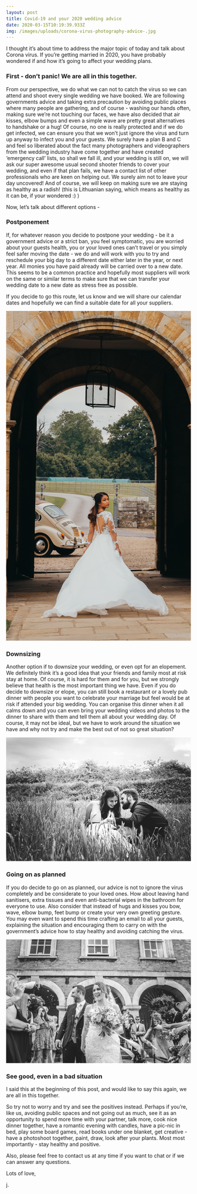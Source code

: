 ```yaml
---
layout: post
title: Covid-19 and your 2020 wedding advice
date: 2020-03-15T10:19:39.933Z
img: /images/uploads/corona-virus-photography-advice-.jpg
---
```

I thought it’s about time to address the major topic of today and talk about Corona virus. If you’re getting married in 2020, you have probably wondered if and how it’s going to affect your wedding plans.

### **First - don’t panic! We are all in this together.**

From our perspective, we do what we can not to catch the virus so we can attend and shoot every single wedding we have booked. We are following governments advice and taking extra precaution by avoiding public places where many people are gathering, and of course - washing our hands often, making sure we’re not touching our faces, we have also decided that air kisses, elbow bumps and even a simple wave are pretty great alternatives to handshake or a hug! Of course, no one is really protected and if we do get infected, we can ensure you that we won’t just ignore the virus and turn up anyway to infect you and your guests. We surely have a plan B and C and feel so liberated about the fact many photographers and videographers from the wedding industry have come together and have created ‘emergency call’ lists, so shall we fall ill, and your wedding is still on, we will ask our super awesome usual second shooter friends to cover your wedding, and even if that plan fails, we have a contact list of other professionals who are keen on helping out. We surely aim not to leave your day uncovered! And of course, we will keep on making sure we are staying as healthy as a radish! (this is Lithuanian saying, which means as healthy as it can be, if your wondered :) )

Now, let’s talk about different options -

### **Postponement**

If, for whatever reason you decide to postpone your wedding - be it a government advice or a strict ban, you feel symptomatic, you are worried about your guests health, you or your loved ones can’t travel or you simply feel safer moving the date - we do and will work with you to try and reschedule your big day to a different date either later in the year, or next year. All monies you have paid already will be carried over to a new date. This seems to be a common practice and hopefully most suppliers will work on the same or similar terms to make sure that we can transfer your wedding date to a new date as stress free as possible.

If you decide to go this route, let us know and we will share our calendar dates and hopefully we can find a suitable date for all your suppliers.

![bride - covid 19 advice for couples getting married in 2020](/images/uploads/matt-and-jen-wedding-penshurst-place-0382.jpg "bride")

### **Downsizing**

Another option if to downsize your wedding, or even opt for an elopement. We definitely think it’s a good idea that your friends and family most at risk stay at home. Of course, it is hard for them and for you, but we strongly believe that health is the most important thing we have. Even if you do decide to downsize or elope, you can still book a restaurant or a lovely pub dinner with people you want to celebrate your marriage but feel would be at risk if attended your big wedding. You can organise this dinner when it all calms down and you can even bring your wedding videos and photos to the dinner to share with them and tell them all about your wedding day. Of course, it may not be ideal, but we have to work around the situation we have and why not try and make the best out of not so great situation?

![couple in the fields - corona virus advice for couples getting married in 2020](/images/uploads/lewis-and-beka-0512.jpg "romantic couple in the wild fields - black and white photography")

### **Going on as planned**

If you do decide to go on as planned, our advice is not to ignore the virus completely and be considerate to your loved ones. How about leaving hand sanitisers, extra tissues and even anti-bacterial wipes in the bathroom for everyone to use. Also consider that instead of hugs and kisses you bow, wave, elbow bump, feet bump or create your very own greeting gesture. You may even want to spend this time crafting an email to all your guests, explaining the situation and encouraging them to carry on with the government’s advice how to stay healthy and avoiding catching the virus.

![black and white confetti photo - covid-19 advice for 2020 weddings](/images/uploads/charlotte-and-james-at-george-in-rye-236.jpg "confetti photo wedding")

### **See good, even in a bad situation**

I said this at the beginning of this post, and would like to say this again, we are all in this together.

So try not to worry and try and see the positives instead. Perhaps if you’re, like us, avoiding public spaces and not going out as much, see it as an opportunity to spend more time with your partner, talk more, cook nice dinner together, have a romantic evening with candles, have a pic-nic in bed, play some board games, read books under one blanket, get creative - have a photoshoot together, paint, draw, look after your plants. Most most importantly - stay healthy and positive.

Also, please feel free to contact us at any time if you want to chat or if we can answer any questions.

Lots of love,

j.